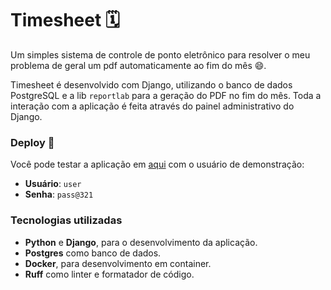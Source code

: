 # Timesheet 🗓️

Um simples sistema de controle de ponto eletrônico para resolver o meu problema de geral um pdf automaticamente ao fim do mês 😄.

Timesheet é desenvolvido com Django, utilizando o banco de dados PostgreSQL e a lib `reportlab` para a geração do PDF no fim do mês. Toda a interação com a aplicação é feita através do painel administrativo do Django.

### Deploy 🚀

Você pode testar a aplicação em [aqui](https://timesheet.henriquesebastiao.com/) com o usuário de demonstração:

- **Usuário**: `user`
- **Senha**: `pass@321`

### Tecnologias utilizadas

- **Python** e **Django**, para o desenvolvimento da aplicação.
- **Postgres** como banco de dados.
- **Docker**, para desenvolvimento em container.
- **Ruff** como linter e formatador de código.
